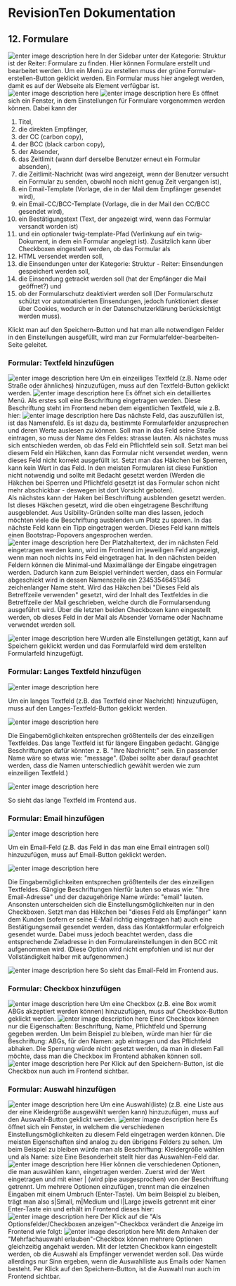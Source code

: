 # RevisionTen Dokumentation
## 12. Formulare
![enter image description here](images/add-formular.png)
In der Sidebar unter der Kategorie: Struktur ist der Reiter: Formulare zu finden. 
Hier können Formulare erstellt und bearbeitet werden. 
Um ein Menü zu erstellen muss der grüne Formular-erstellen-Button geklickt werden. 
Ein Formular muss hier angelegt werden, damit es auf der Webseite als Element verfügbar ist.
![enter image description here](images/add-form-detail.png)
![enter image description here](images/add-form-detail-2.png)
Es öffnet sich ein Fenster, in dem Einstellungen für Formulare vorgenommen werden können. Dabei kann der 
1. Titel, 
2. die direkten Empfänger, 
3. der CC (carbon copy), 
4. der BCC (black carbon copy), 
5. der Absender, 
6. das Zeitlimit (wann darf derselbe Benutzer erneut ein Formular absenden), 
7. die Zeitlimit-Nachricht (was wird angezeigt, wenn der Benutzer versucht ein Formular zu senden, obwohl noch nicht genug Zeit vergangen ist), 
8. ein Email-Template (Vorlage, die in der Mail dem Empfänger gesendet wird), 
9. ein Email-CC/BCC-Template (Vorlage, die in der Mail den CC/BCC gesendet wird), 
10. ein Bestätigungstext (Text, der angezeigt wird, wenn das Formular versandt worden ist) 
11. und ein optionaler twig-template-Pfad (Verlinkung auf ein twig-Dokument, in dem ein Formular angelegt ist).
Zusätzlich kann über Checkboxen eingestellt werden, ob das Formular als 
1. HTML versendet werden soll, 
2. die Einsendungen unter der Kategorie: Struktur - Reiter: Einsendungen gespeichert werden soll, 
3. die Einsendung getrackt werden soll (hat der Empfänger die Mail geöffnet?) und 
4. ob der Formularschutz deaktiviert werden soll (Der Formularschutz schützt vor automatisierten Einsendungen, jedoch funktioniert dieser über Cookies, wodurch er in der Datenschutzerklärung berücksichtigt werden muss). 

Klickt man auf den Speichern-Button und hat man alle notwendigen Felder in den Einstellungen ausgefüllt, wird man zur Formularfelder-bearbeiten-Seite geleitet. 

### Formular: Textfeld hinzufügen
![enter image description here](images/add-formular-text-field.png)
Um ein einzeiliges Textfeld (z.B. Name oder Straße oder ähnliches) hinzuzufügen, muss auf den Textfeld-Button geklickt werden. 
![enter image description here](images/add-formular-text-field-detail.png)
Es öffnet sich ein detailliertes Menü. Als erstes soll eine Beschriftung eingetragen werden. Diese Beschriftung steht im Frontend neben dem eigentlichen Textfeld, wie z.B. hier:
![enter image description here](images/label-frontend-text.png)
Das nächste Feld, das auszufüllen ist, ist das Namensfeld. Es ist dazu da, bestimmte Formularfelder anzusprechen und deren Werte auslesen zu können. 
Soll man in das Feld seine Straße eintragen, so muss der Name des Feldes: strasse lauten. 
Als nächstes muss sich entschieden werden, ob das Feld ein Pflichtfeld sein soll. Setzt man bei diesem Feld ein Häkchen, kann das Formular nicht versendet werden, wenn dieses Feld nicht korrekt ausgefüllt ist. 
Setzt man das Häkchen bei Sperren, kann kein Wert in das Feld. In den meisten Formularen ist diese Funktion nicht notwendig und sollte mit Bedacht gesetzt werden (Werden die Häkchen bei Sperren und Pflichtfeld gesetzt ist das Formular schon nicht mehr abschickbar - deswegen ist dort Vorsicht geboten).  
Als nächstes kann der Haken bei Beschriftung ausblenden gesetzt werden. Ist dieses Häkchen gesetzt, wird die oben eingetragene Beschriftung ausgeblendet. Aus Usibility-Gründen sollte man dies lassen, jedoch möchten viele die Beschriftung ausblenden um Platz zu sparen.
In das nächste Feld kann ein Tipp eingetragen werden. Dieses Feld kann mittels einen Bootstrap-Popovers angesprochen werden. 
![enter image description here](images/placeholder-frontend-text.png)
Der Platzhaltertext, der im nächsten Feld eingetragen werden kann, wird im Frontend im jeweiligen Feld angezeigt, wenn man noch nichts ins Feld eingetragen hat. 
In den nächsten beiden Feldern können die Minimal-und Maximallänge der Eingabe eingetragen werden. Dadurch kann zum Beispiel verhindert werden, dass ein Formular abgeschickt wird in dessen Namenszeile ein 23453546451346 zeichenlanger Name steht.
Wird das Häkchen bei "Dieses Feld als Betreffzeile verwenden" gesetzt, wird der Inhalt des Textfeldes in die Betreffzeile der Mail geschrieben, welche durch die Formularsendung ausgeführt wird.
Über die letzten beiden Checkboxen kann eingestellt werden, ob dieses Feld in der Mail als Absender Vorname oder Nachname verwendet werden soll.

![enter image description here](images/updated-form-field.png)
Wurden alle Einstellungen getätigt, kann auf Speichern geklickt werden und das Formularfeld wird dem erstellten Formularfeld hinzugefügt.

### Formular: Langes Textfeld hinzufügen

![enter image description here](images/add-formular-long-text.png)

Um ein langes Textfeld (z.B. das Textfeld einer Nachricht) hinzuzufügen, muss auf den Langes-Textfeld-Button geklickt werden. 

![enter image description here](images/formular-textarea-detail.png)

Die Eingabemöglichkeiten entsprechen größtenteils der des einzeiligen Textfeldes. 
Das lange Textfeld ist für längere Eingaben gedacht. Gängige Beschriftungen dafür könnten z. B. "Ihre Nachricht:" sein. Ein passender Name wäre so etwas wie: "message". (Dabei sollte aber darauf geachtet werden, dass die Namen unterschiedlich gewählt werden wie zum einzeiligen Textfeld.)

  ![enter image description here](images/formular-long-text-frontend.png)
  
  So sieht das lange Textfeld im Frontend aus. 
### Formular: Email hinzufügen
  ![enter image description here](images/add-formular-email.png)

Um ein Email-Feld (z.B. das Feld in das man eine Email eintragen soll) hinzuzufügen, muss auf Email-Button geklickt werden. 

![enter image description here](images/formular-email-detail.png)

Die Eingabemöglichkeiten entsprechen größtenteils der des einzeiligen Textfeldes. 
Gängige Beschriftungen hierfür lauten so etwas wie: "Ihre Email-Adresse" und der dazugehörige Name würde: "email" lauten. 
Ansonsten unterscheiden sich die Einstellungsmöglichkeiten nur in den Checkboxen. 
Setzt man das Häkchen bei "dieses Feld als Empfänger" kann dem Kunden (sofern er seine E-Mail richtig eingetragen hat) auch eine Bestätigungsemail gesendet werden, dass das Kontaktformular erfolgreich gesendet wurde. Dabei muss jedoch beachtet werden, dass die entsprechende Zieladresse in den Formulareinstellungen in den BCC mit aufgenommen wird. (Diese Option wird nicht empfohlen und ist nur der Vollständigkeit halber mit aufgenommen.)

![enter image description here](images/formular-email-frontend.png)
So sieht das Email-Feld im Frontend aus.

### Formular: Checkbox hinzufügen
![enter image description here](images/add-checkbox.png)
Um eine Checkbox (z.B. eine Box womit ABGs akzeptiert werden können) hinzuzufügen, muss auf Checkbox-Button geklickt werden. 
![enter image description here](images/add-checkbox-detail.png)
Einer Checkbox können nur die Eigenschaften: Beschriftung, Name, Pflichtfeld und Sperrung gegeben werden. Um beim Beispiel zu bleiben, würde man hier für die Beschriftung: ABGs, für den Namen: agb eintragen und das Pflichtfeld abhaken. Die Sperrung würde nicht gesetzt werden, da man in diesem Fall möchte, dass man die Checkbox im Frontend abhaken können soll. 
![enter image description here](images/checkbox-frontend.png)
Per Klick auf den Speichern-Button, ist die Checkbox nun auch im Frontend sichtbar.
### Formular: Auswahl hinzufügen
![enter image description here](images/add-select.png)
Um eine Auswahl(liste) (z.B. eine Liste aus der eine Kleidergröße ausgewählt werden kann) hinzuzufügen, muss auf den Auswahl-Button geklickt werden. 
![enter image description here](images/add-select-detail.png)
Es öffnet sich ein Fenster, in welchem die verschiedenen Einstellungsmöglichkeiten zu diesem Feld eingetragen werden können. Die meisten Eigenschaften sind analog zu den übrigens Felders zu sehen. Um beim Beispiel zu bleiben würde man als Beschriftung: Kleidergröße wählen und als Name: size
Eine Besonderheit stellt hier das Auswahlen-Feld dar.
![enter image description here](images/selections-detail.png)
Hier können die verschiedenen Optionen, die man auswählen kann, eingetragen werden. Zuerst wird der Wert eingetragen und mit einer | (wird pipe ausgesprochen) von der Beschriftung getrennt. Um mehrere Optionen einzufügen, trennt man die einzelnen Eingaben mit einem Umbruch (Enter-Taste). Um beim Beispiel zu bleiben, trägt man also s|Small, m|Medium und l|Large jeweils getrennt mit einer Enter-Taste ein und erhält im Frontend dieses hier: 
![enter image description here](images/select-frontend.png)
Der Klick auf die "Als Optionsfelder/Checkboxen anzeigen"-Checkbox verändert die Anzeige im Frontend wie folgt:
![enter image description here](images/options-frontend.png)
Mit dem Anhaken der "Mehrfachauswahl erlauben"-Checkbox können mehrere Optionen gleichzeitig angehakt werden. 
Mit der letzten Checkbox kann eingestellt werden, ob die Auswahl als Empfänger verwendet werden soll. Das würde allerdings nur Sinn ergeben, wenn die Auswahlliste aus Emails oder Namen besteht. 
Per Klick auf den Speichern-Button, ist die Auswahl nun auch im Frontend sichtbar.